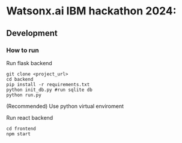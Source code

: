 # Watsonx.ai IBM hackathon 2024: <Project Name>

## Development
### How to run 
Run flask backend
```
git clone <project_url>
cd backend
pip install -r requirements.txt
python init_db.py #run sqlite db
python run.py
```
(Recommended) Use python virtual enviroment

Run react backend
```
cd frontend
npm start
```

